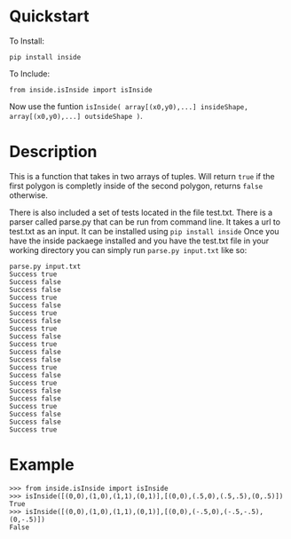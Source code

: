 
# Quickstart

To Install:

    pip install inside

To Include:

    from inside.isInside import isInside

Now use the funtion `isInside( array[(x0,y0),...] insideShape, array[(x0,y0),...] outsideShape )`.

# Description

This is a function that takes in two arrays of tuples. Will return `true` if the first polygon is completly inside of the second polygon, returns `false` otherwise.

There is also included a set of tests located in the file test.txt.
There is a parser called parse.py that can be run from command line.
It takes a url to test.txt as an input.
It can be installed using `pip install inside`
Once you have the inside packaege installed and you have the test.txt file in your working directory you can simply run `parse.py input.txt` like so:

    parse.py input.txt 
    Success true
    Success false
    Success false
    Success true
    Success false
    Success true
    Success false
    Success true
    Success false
    Success true
    Success false
    Success false
    Success true
    Success false
    Success true
    Success false
    Success false
    Success true
    Success false
    Success false
    Success true


# Example

    >>> from inside.isInside import isInside
    >>> isInside([(0,0),(1,0),(1,1),(0,1)],[(0,0),(.5,0),(.5,.5),(0,.5)])
    True
    >>> isInside([(0,0),(1,0),(1,1),(0,1)],[(0,0),(-.5,0),(-.5,-.5),(0,-.5)])
    False

